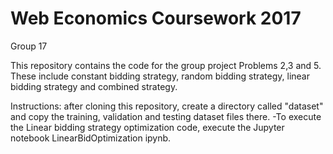 # Web Economics Coursework 2017
Group 17

This repository contains the code for the group project Problems 2,3 and 5.
These include constant bidding strategy, random bidding strategy, linear bidding strategy and combined strategy.

Instructions: after cloning this repository, create a directory called "dataset" and copy the training, validation and testing dataset files there.
-To execute the Linear bidding strategy optimization code, execute the Jupyter notebook LinearBidOptimization ipynb. 
